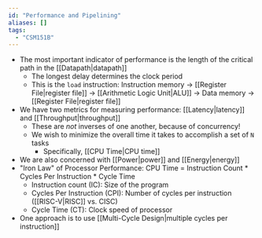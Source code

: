 ```yaml
---
id: "Performance and Pipelining"
aliases: []
tags:
  - "CSM151B"
---
```


- The most important indicator of performance is the length of the critical path
  in the [[Datapath|datapath]]
  - The longest delay determines the clock period
  - This is the `load` instruction: Instruction memory ->
    [[Register File|register file]] -> [[Arithmetic Logic Unit|ALU]] -> Data
    memory -> [[Register File|register file]]
- We have two metrics for measuring performance: [[Latency|latency]] and
  [[Throughput|throughput]]
  - These are _not_ inverses of one another, because of concurrency!
  - We wish to minimize the overall time it takes to accomplish a set of `N`
    tasks
    - Specifically, [[CPU Time|CPU time]]
- We are also concerned with [[Power|power]] and [[Energy|energy]]
- "Iron Law" of Processor Performance: CPU Time = Instruction Count \* Cycles
  Per Instruction \* Cycle Time
  - Instruction count (IC): Size of the program
  - Cycles Per Instruction (CPI): Number of cycles per instruction
    ([[RISC-V|RISC]] vs. CISC)
  - Cycle Time (CT): Clock speed of processor
- One approach is to use [[Multi-Cycle Design|multiple cycles per instruction]]
